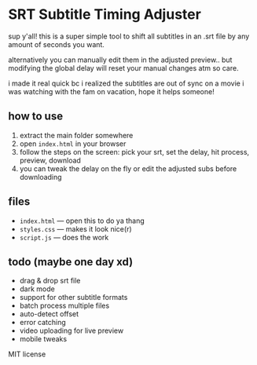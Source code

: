 # SRT Subtitle Timing Adjuster

sup y'all! this is a super simple tool to shift all subtitles in an .srt file by any amount of seconds you want.

alternatively you can manually edit them in the adjusted preview.. but modifying the global delay will reset your manual changes atm so care.

i made it real quick bc i realized the subtitles are out of sync on a movie i was watching with the fam on vacation, hope it helps someone!

## how to use
1. extract the main folder somewhere
2. open `index.html` in your browser
3. follow the steps on the screen: pick your srt, set the delay, hit process, preview, download
4. you can tweak the delay on the fly or edit the adjusted subs before downloading

## files
- `index.html` — open this to do ya thang
- `styles.css` — makes it look nice(r)
- `script.js` — does the work

## todo (maybe one day xd)
- drag & drop srt file
- dark mode
- support for other subtitle formats
- batch process multiple files
- auto-detect offset
- error catching
- video uploading for live preview
- mobile tweaks

MIT license
